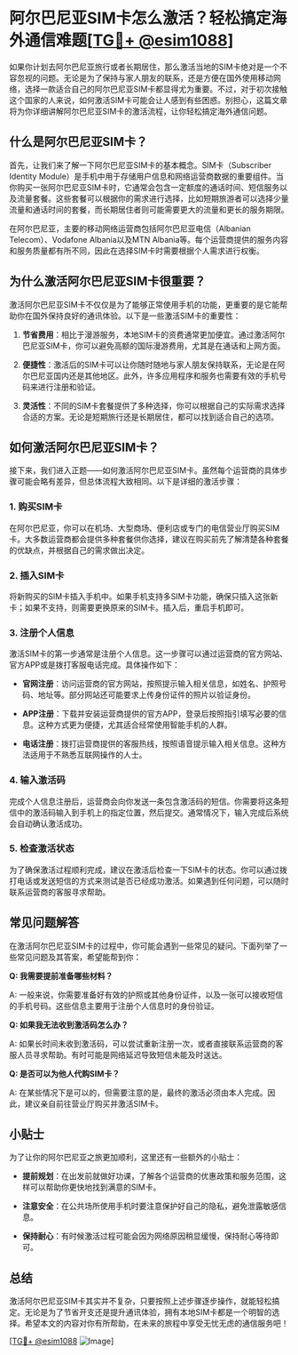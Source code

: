 # 阿尔巴尼亚SIM卡怎么激活？轻松搞定海外通信难题[[TG💪+ @esim1088](https://t.me/s/esim1088)]

如果你计划去阿尔巴尼亚旅行或者长期居住，那么激活当地的SIM卡绝对是一个不容忽视的问题。无论是为了保持与家人朋友的联系，还是方便在国外使用移动网络，选择一款适合自己的阿尔巴尼亚SIM卡都显得尤为重要。不过，对于初次接触这个国家的人来说，如何激活SIM卡可能会让人感到有些困惑。别担心，这篇文章将为你详细讲解阿尔巴尼亚SIM卡的激活流程，让你轻松搞定海外通信问题。

## 什么是阿尔巴尼亚SIM卡？

首先，让我们来了解一下阿尔巴尼亚SIM卡的基本概念。SIM卡（Subscriber Identity Module）是手机中用于存储用户信息和网络运营商数据的重要组件。当你购买一张阿尔巴尼亚SIM卡时，它通常会包含一定额度的通话时间、短信服务以及流量套餐。这些套餐可以根据你的需求进行选择，比如短期旅游者可以选择少量流量和通话时间的套餐，而长期居住者则可能需要更大的流量和更长的服务期限。

在阿尔巴尼亚，主要的移动网络运营商包括阿尔巴尼亚电信（Albanian Telecom）、Vodafone Albania以及MTN Albania等。每个运营商提供的服务内容和服务质量都有所不同，因此在选择SIM卡时需要根据个人需求进行权衡。

## 为什么激活阿尔巴尼亚SIM卡很重要？

激活阿尔巴尼亚SIM卡不仅仅是为了能够正常使用手机的功能，更重要的是它能帮助你在国外保持良好的通讯体验。以下是一些激活SIM卡的重要性：

1. **节省费用**：相比于漫游服务，本地SIM卡的资费通常更加便宜。通过激活阿尔巴尼亚SIM卡，你可以避免高额的国际漫游费用，尤其是在通话和上网方面。
   
2. **便捷性**：激活后的SIM卡可以让你随时随地与家人朋友保持联系，无论是在阿尔巴尼亚国内还是其他地区。此外，许多应用程序和服务也需要有效的手机号码来进行注册和验证。

3. **灵活性**：不同的SIM卡套餐提供了多种选择，你可以根据自己的实际需求选择合适的方案。无论是短期旅行还是长期居住，都可以找到适合自己的选项。

## 如何激活阿尔巴尼亚SIM卡？

接下来，我们进入正题——如何激活阿尔巴尼亚SIM卡。虽然每个运营商的具体步骤可能会略有差异，但总体流程大致相同。以下是详细的激活步骤：

### 1. 购买SIM卡

在阿尔巴尼亚，你可以在机场、大型商场、便利店或专门的电信营业厅购买SIM卡。大多数运营商都会提供多种套餐供你选择，建议在购买前先了解清楚各种套餐的优缺点，并根据自己的需求做出决定。

### 2. 插入SIM卡

将新购买的SIM卡插入手机中。如果手机支持多SIM卡功能，确保只插入这张新卡；如果不支持，则需要更换原来的SIM卡。插入后，重启手机即可。

### 3. 注册个人信息

激活SIM卡的第一步通常是注册个人信息。这一步骤可以通过运营商的官方网站、官方APP或是拨打客服电话完成。具体操作如下：

- **官网注册**：访问运营商的官方网站，按照提示输入相关信息，如姓名、护照号码、地址等。部分网站还可能要求上传身份证件的照片以验证身份。
  
- **APP注册**：下载并安装运营商提供的官方APP，登录后按照指引填写必要的信息。这种方式更为便捷，尤其适合经常使用智能手机的人群。

- **电话注册**：拨打运营商提供的客服热线，按照语音提示输入相关信息。这种方法适用于不熟悉互联网操作的人士。

### 4. 输入激活码

完成个人信息注册后，运营商会向你发送一条包含激活码的短信。你需要将这条短信中的激活码输入到手机上的指定位置，然后提交。通常情况下，输入完成后系统会自动确认激活成功。

### 5. 检查激活状态

为了确保激活过程顺利完成，建议在激活后检查一下SIM卡的状态。你可以通过拨打电话或发送短信的方式来测试是否已经成功激活。如果遇到任何问题，可以随时联系运营商的客服寻求帮助。

## 常见问题解答

在激活阿尔巴尼亚SIM卡的过程中，你可能会遇到一些常见的疑问。下面列举了一些常见问题及其答案，希望能帮到你：

**Q: 我需要提前准备哪些材料？**

A: 一般来说，你需要准备好有效的护照或其他身份证件，以及一张可以接收短信的手机号码。这些信息主要用于注册个人信息时的身份验证。

**Q: 如果我无法收到激活码怎么办？**

A: 如果长时间未收到激活码，可以尝试重新注册一次，或者直接联系运营商的客服人员寻求帮助。有时可能是网络延迟导致短信未能及时送达。

**Q: 是否可以为他人代购SIM卡？**

A: 在某些情况下是可以的，但需要注意的是，最终的激活必须由本人完成。因此，建议亲自前往营业厅购买并激活SIM卡。

## 小贴士

为了让你的阿尔巴尼亚之旅更加顺利，这里还有一些额外的小贴士：

- **提前规划**：在出发前就做好功课，了解各个运营商的优惠政策和服务范围，这样可以帮助你更快地找到满意的SIM卡。
  
- **注意安全**：在公共场所使用手机时要注意保护好自己的隐私，避免泄露敏感信息。

- **保持耐心**：有时候激活过程可能会因为网络原因稍显缓慢，保持耐心等待即可。

## 总结

激活阿尔巴尼亚SIM卡其实并不复杂，只要按照上述步骤逐步操作，就能轻松搞定。无论是为了节省开支还是提升通讯体验，拥有本地SIM卡都是一个明智的选择。希望本文的内容对你有所帮助，在未来的旅程中享受无忧无虑的通信服务吧！

[[TG💪+ @esim1088](https://t.me/s/esim1088) ![Image](https://i.postimg.cc/4NQfJmqS/Snipaste-2025-05-13-00-14-12.png)]